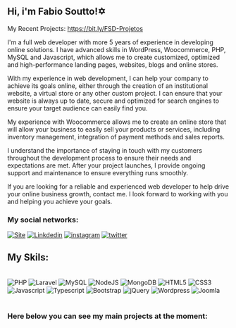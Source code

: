 ## Hi, i'm Fabio Soutto!✡️

My Recent Projects: https://bit.ly/FSD-Projetos

I'm a full web developer with more 5 years of experience in developing online solutions. I have advanced skills in WordPress, Woocommerce, PHP, MySQL and Javascript, which allows me to create customized, optimized and high-performance landing pages, websites, blogs and online stores.

With my experience in web development, I can help your company to achieve its goals online, either through the creation of an institutional website, a virtual store or any other custom project. I can ensure that your website is always up to date, secure and optimized for search engines to ensure your target audience can easily find you.

My experience with Woocommerce allows me to create an online store that will allow your business to easily sell your products or services, including inventory management, integration of payment methods and sales reports.

I understand the importance of staying in touch with my customers throughout the development process to ensure their needs and expectations are met. After your project launches, I provide ongoing support and maintenance to ensure everything runs smoothly.

If you are looking for a reliable and experienced web developer to help drive your online business growth, contact me. I look forward to working with you and helping you achieve your goals.

### My social networks:

[![Site](https://img.shields.io/badge/website-000000?style=for-the-badge&logo=About.me&logoColor=white)](https://fabiosouttodev.vercel.app)
[![Linkdedin](https://img.shields.io/badge/LinkedIn-0077B5?style=for-the-badge&logo=linkedin&logoColor=white)](https://www.linkedin.com/in/fabio-soutto-dev/)
[![instagram](https://img.shields.io/badge/Instagram-E4405F?style=for-the-badge&logo=instagram&logoColor=white)](https://www.instagram.com/fabiosouttodev/)
[![twitter](https://img.shields.io/badge/Twitter-1DA1F2?style=for-the-badge&logo=twitter&logoColor=white)](https://twitter.com/FabioSoutto)

<div>
<!--    
<img  height="160em" src="https://github-readme-stats.vercel.app/api?username=fabiosoutto&show_icons=true&theme=great-gatsby&include_all_commits=true&count_private=true"/>
<img align="right" height="160em" src="https://github-readme-stats.vercel.app/api/top-langs/?username=fabiosoutto&layout=compact&langs_count=16&theme=great-gatsby"/>
</div>
-->
    
## My Skils:

<div style="display: inline_block"><br/>
    <img align="center" alt="PHP" src="https://img.shields.io/badge/PHP-777BB4?style=for-the-badge&logo=php&logoColor=white" />
    <img align="center" alt="Laravel" src="https://img.shields.io/badge/Laravel-FF2D20?style=for-the-badge&logo=laravel&logoColor=white" />
    <img align="center" alt="MySQL" src="https://img.shields.io/badge/MySQL-00000F?style=for-the-badge&logo=mysql&logoColor=white" />
    <img align="center" alt="NodeJS" src="https://img.shields.io/badge/Node.js-43853D?style=for-the-badge&logo=node.js&logoColor=white" />
    <img align="center" alt="MongoDB" src="https://img.shields.io/badge/MongoDB-4EA94B?style=for-the-badge&logo=mongodb&logoColor=white" />
    <img align="center" alt="HTML5" src="https://img.shields.io/badge/HTML-239120?style=for-the-badge&logo=html5&logoColor=white" />
    <img align="center" alt="CSS3" src="https://img.shields.io/badge/CSS-239120?&style=for-the-badge&logo=css3&logoColor=white" />
    <img align="center" alt="Javascript" src="https://img.shields.io/badge/JavaScript-F7DF1E?style=for-the-badge&logo=javascript&logoColor=black" />
    <img align="center" alt="Typescript" src="https://img.shields.io/badge/TypeScript-007ACC?style=for-the-badge&logo=typescript&logoColor=white" />
    <img align="center" alt="Bootstrap" src="https://img.shields.io/badge/Bootstrap-563D7C?style=for-the-badge&logo=bootstrap&logoColor=white" />
    <img align="center" alt="jQuery" src="https://img.shields.io/badge/jQuery-0769AD?style=for-the-badge&logo=jquery&logoColor=white" />
    <img align="center" alt="Wordpress" src="https://img.shields.io/badge/Wordpress-21759B?style=for-the-badge&logo=wordpress&logoColor=white" />
    <img align="center" alt="Joomla" src="https://img.shields.io/badge/Joomla-5091CD?style=for-the-badge&logo=joomla&logoColor=white" />

</div><br/>

### Here below you can see my main projects at the moment:
